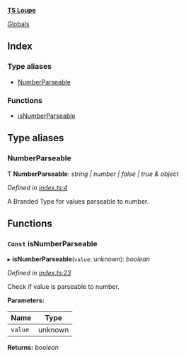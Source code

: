 **[TS Loupe](README.md)**

[Globals](README.md)

## Index

### Type aliases

* [NumberParseable](README.md#numberparseable)

### Functions

* [isNumberParseable](README.md#const-isnumberparseable)

## Type aliases

###  NumberParseable

Ƭ **NumberParseable**: *string | number | false | true & object*

*Defined in [index.ts:4](https://github.com/VitorLuizC/typescript-library-boilerplate/blob/696db7f/src/index.ts#L4)*

A Branded Type for values parseable to number.

## Functions

### `Const` isNumberParseable

▸ **isNumberParseable**(`value`: unknown): *boolean*

*Defined in [index.ts:23](https://github.com/VitorLuizC/typescript-library-boilerplate/blob/696db7f/src/index.ts#L23)*

Check if value is parseable to number.

**Parameters:**

Name | Type |
------ | ------ |
`value` | unknown |

**Returns:** *boolean*